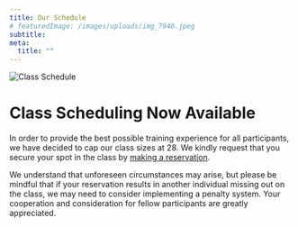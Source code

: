```yaml
---
title: Our Schedule
# featuredImage: /images/uploads/img_7940.jpeg
subtitle:
meta:
  title: ""
---
```


![Class Schedule](/images/uploads/schedule-2024-nov.png)

  # Class Scheduling Now Available

In order to provide the best possible training experience for all participants, we have decided to cap our class sizes at 28. We kindly request that you secure your spot in the class by [making a reservation](https://shorturl.at/cvGQ9).

We understand that unforeseen circumstances may arise, but please be mindful that if your reservation results in another individual missing out on the class, we may need to consider implementing a penalty system. Your cooperation and consideration for fellow participants are greatly appreciated.